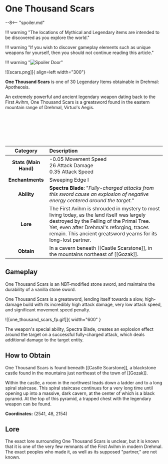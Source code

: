 # One Thousand Scars

--8<-- "spoiler.md"

!!! warning "The locations of Mythical and Legendary items are intended to be discovered as you explore the world."

!!! warning "If you wish to discover gameplay elements such as unique weapons for yourself, then you should not continue reading this article."

!!! warning "![Spoiler Door](/assets/img/spoiler_door.png)"

![[scars.png]]{ align=left width="300"}

**One Thousand Scars** is one of 30 Legendary Items obtainable in Drehmal: Apotheosis.

An extremely powerful and ancient legendary weapon dating back to the First Avihm, One Thousand Scars is a greatsword found in the eastern mountain range of Drehmal, Virtuo's Aegis.

<br> <br> <br> <br> <br>

| Category | Description |
|:--------------------------------:|:-----------------------------------------------------------------------------------------------------------------------------------------------------------------------------|
| **Stats (Main Hand)**         | -0.05 Movement Speed <br> 26 Attack Damage <br> 0.35 Attack Speed         |
| **Enchantments**              | Sweeping Edge I |
| **Ability**                   | **Spectra Blade**: "*Fully-charged attacks from this sword cause an explosion of negative energy centered around the target.*" |
| **Lore**                      | The First Avihm is shrouded in mystery to most living today, as the land itself was largely destroyed by the Felling of the Primal Tree. Yet, even after Drehmal's reforging, traces remain. This ancient greatsword yearns for its long-lost partner. |
| **Obtain**                    | In a cavern beneath [[Castle Scarstone]], in the mountains northeast of [[Gozak]].   |  

## Gameplay
One Thousand Scars is an NBT-modified stone sword, and maintains the durability of a vanilla stone sword.

One Thousand Scars is a greatsword, lending itself towards a slow, high-damage build with its incredibly high attack damage, very low attack speed, and significant movement speed penalty.

![[one_thousand_scars_fp.gif]]{ width="600" }

The weapon's special ability, Spectra Blade, creates an explosion effect around the target on a successful fully-charged attack, which deals additional damage to the target entity.

## How to Obtain
One Thousand Scars is found beneath [[Castle Scarstone]], a blackstone castle found in the mountains just northeast of the town of [[Gozak]].

Within the castle, a room in the northwest leads down a ladder and to a long spiral staircase. This spiral staircase continues for a very long time until opening up into a massive, dark cavern, at the center of which is a black pyramid. At the top of this pyramid, a trapped chest with the legendary weapon can be found.

**Coordinates:** (2541, 48, 2154)

## Lore
The exact lore surrounding One Thousand Scars is unclear, but it is known that it is one of the very few remnants of the First Avihm in modern Drehmal. The exact peoples who made it, as well as its supposed "partner," are not known.
